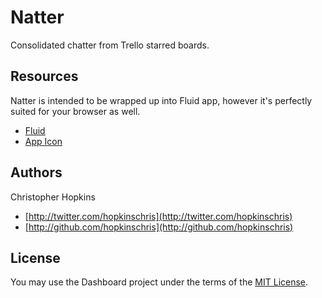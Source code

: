 Natter
======

Consolidated chatter from Trello starred boards.

Resources
---------

Natter is intended to be wrapped up into Fluid app, however it's perfectly suited for your browser as well.

* [Fluid](http://fluidapp.com/)
* [App Icon](http://cl.ly/image/1C3G0o052r1j/natter.png)

Authors
-------

Christopher Hopkins

  * [http://twitter.com/hopkinschris](http://twitter.com/hopkinschris)
  * [http://github.com/hopkinschris](http://github.com/hopkinschris)

License
-------

You may use the Dashboard project under the terms of the [MIT License](https://github.com/hopkinschris/natter/blob/master/LICENSE).
